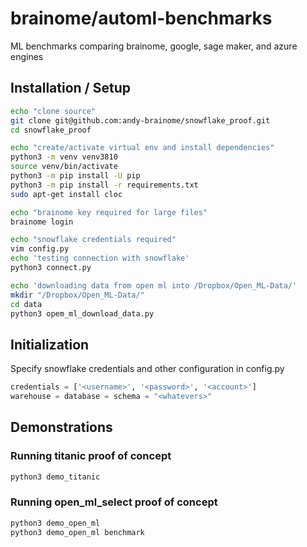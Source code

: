 <!--
# Brainome Daimensions(tm)
#
# The Brainome Table Compiler(tm)
# Copyright (c) 2022 Brainome Incorporated. All Rights Reserved.
# GPLv3 license, all text above must be included in any redistribution.
# See LICENSE.TXT for more information.
#
# This program may use Brainome's servers for cloud computing. Server use
# is subject to separate license agreement.
#
# Contact: itadmin@brainome.ai
# for questions and suggestions.
#
# @author: andy.stevko@brainome.ai
# @author: zachary.stone@brainome.ai
-->

# brainome/automl-benchmarks
ML benchmarks comparing brainome, google, sage maker, and azure engines

## Installation / Setup

```bash
echo "clone source"
git clone git@github.com:andy-brainome/snowflake_proof.git
cd snowflake_proof

echo "create/activate virtual env and install dependencies"
python3 -m venv venv3810
source venv/bin/activate
python3 -m pip install -U pip
python3 -m pip install -r requirements.txt
sudo apt-get install cloc

echo "brainome key required for large files"
brainome login

echo "snowflake credentials required"
vim config.py
echo 'testing connection with snowflake'
python3 connect.py

echo 'downloading data from open ml into /Dropbox/Open_ML-Data/'
mkdir "/Dropbox/Open_ML-Data/"
cd data
python3 opem_ml_download_data.py
```

## Initialization
Specify snowflake credentials and other configuration in config.py
```python
credentials = ['<username>', '<password>', '<account>']
warehouse = database = schema = "<whatevers>"
```
## Demonstrations
### Running titanic proof of concept
```bash
python3 demo_titanic
```

### Running open_ml_select proof of concept
```bash
python3 demo_open_ml
python3 demo_open_ml benchmark
```